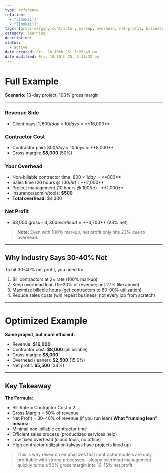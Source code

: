 ```yaml
---
type: reference
relation:
  - "[[mokai]]"
  - "[[mokai]]"
tags: [gross-margin, contractor, markup, overhead, net-profit, business-model]
category: learning
description:
status:
  - active
date created: Fri, 10 10th 25, 3:29:49 pm
date modified: Fri, 10 10th 25, 3:31:32 pm
---
```


# Full Example
**Scenario:** 10-day project, 100% gross margin

---

### Revenue Side

- Client pays: $1,600/day × 10 days = **$16,000**

### Contractor Cost

- Contractor paid: $800/day × 10 days = **$8,000**
- Gross margin: **$8,000** (50%)
### Your Overhead

- Non-billable contractor time: $800 × 1 day = **$800**
- Sales time (20 hours @ $100/hr): **$2,000**
- Project management (10 hours @ $100/hr): **$1,000**
- Insurance/admin/tools: **$500**
- **Total overhead:** $4,300
### Net Profit

- $8,000 gross - $4,300 overhead = **$3,700** (23% net)
> **Note:** Even with 100% markup, net profit only hits 23% due to overhead.
---

## Why Industry Says 30-40% Net
To hit 30-40% net profit, you need to:
1. Bill contractors at 2× rate (100% markup)
2. Keep overhead lean (15-20% of revenue; not 27% like above)
3. Maximize billable hours (get contractors to 80-90% utilization)
4. Reduce sales costs (win repeat business, not every job from scratch)
---

# Optimized Example
**Same project, but more efficient:**

- Revenue: **$16,000**
- Contractor cost: **$8,000** (all billable)
- Gross margin: **$8,000**
- Overhead (leaner): **$2,500** (15.6%)
- Net profit: **$5,500** (34%)
---

## Key Takeaway
**The Formula:**
- Bill Rate = Contractor Cost × 2
- Gross Margin = 50% of revenue
- Net Profit = 30–40% of revenue (if you run lean)
**What "running lean" means:**
- Minimal non-billable contractor time
- Efficient sales process (productized services help)
- Low fixed overhead (cloud tools, no office)
- High contractor utilization (always have projects lined up)
>This is why research emphasizes that contractor models are only profitable with strong processes—sloppy overhead management quickly turns a 50% gross margin into 10–15% net profit.
